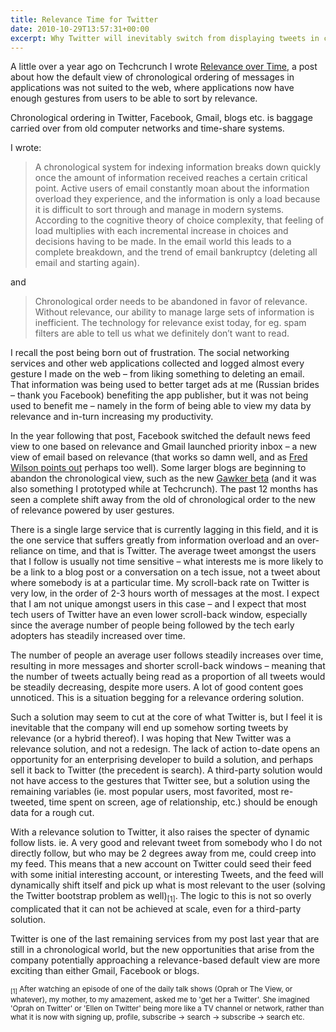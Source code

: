 ```yaml
---
title: Relevance Time for Twitter
date: 2010-10-29T13:57:31+00:00
excerpt: Why Twitter will inevitably switch from displaying tweets in chronological order
---
```


A little over a year ago on Techcrunch I wrote [Relevance over Time](http://techcrunch.com/2009/10/12/relevance-over-time/), a post about how the default view of chronological ordering of messages in applications was not suited to the web, where applications now have enough gestures from users to be able to sort by relevance.

Chronological ordering in Twitter, Facebook, Gmail, blogs etc. is baggage carried over from old computer networks and time-share systems.

I wrote:

> A chronological system for indexing information breaks down quickly once the amount of information received reaches a certain critical point. Active users of email constantly moan about the information overload they experience, and the information is only a load because it is difficult to sort through and manage in modern systems. According to the cognitive theory of choice complexity, that feeling of load multiplies with each incremental increase in choices and decisions having to be made. In the email world this leads to a complete breakdown, and the trend of email bankruptcy (deleting all email and starting again).

and

> Chronological order needs to be abandoned in favor of relevance. Without relevance, our ability to manage large sets of information is inefficient. The technology for relevance exist today, for eg. spam filters are able to tell us what we definitely don’t want to read.

I recall the post being born out of frustration. The social networking services and other web applications collected and logged almost every gesture I made on the web – from liking something to deleting an email. That information was being used to better target ads at me (Russian brides – thank you Facebook) benefiting the app publisher, but it was not being used to benefit me – namely in the form of being able to view my data by relevance and in-turn increasing my productivity.

In the year following that post, Facebook switched the default news feed view to one based on relevance and Gmail launched priority inbox – a new view of email based on relevance (that works so damn well, and as [Fred Wilson points out](http://www.avc.com/a_vc/2010/10/the-impact-of-priority-inbox.html) perhaps too well). Some larger blogs are beginning to abandon the chronological view, such as the new [Gawker beta](http://beta.gawker.com) (and it was also something I prototyped while at Techcrunch). The past 12 months has seen a complete shift away from the old of chronological order to the new of relevance powered by user gestures.

There is a single large service that is currently lagging in this field, and it is the one service that suffers greatly from information overload and an over-reliance on time, and that is Twitter. The average tweet amongst the users that I follow is usually not time sensitive – what interests me is more likely to be a link to a blog post or a conversation on a tech issue, not a tweet about where somebody is at a particular time. My scroll-back rate on Twitter is very low, in the order of 2-3 hours worth of messages at the most. I expect that I am not unique amongst users in this case – and I expect that most tech users of Twitter have an even lower scroll-back window, especially since the average number of people being followed by the tech early adopters has steadily increased over time.

The number of people an average user follows steadily increases over time, resulting in more messages and shorter scroll-back windows – meaning that the number of tweets actually being read as a proportion of all tweets would be steadily decreasing, despite more users. A lot of good content goes unnoticed. This is a situation begging for a relevance ordering solution.

Such a solution may seem to cut at the core of what Twitter is, but I feel it is inevitable that the company will end up somehow sorting tweets by relevance (or a hybrid thereof). I was hoping that New Twitter was a relevance solution, and not a redesign. The lack of action to-date opens an opportunity for an enterprising developer to build a solution, and perhaps sell it back to Twitter (the precedent is search). A third-party solution would not have access to the gestures that Twitter see, but a solution using the remaining variables (ie. most popular users, most favorited, most re-tweeted, time spent on screen, age of relationship, etc.) should be enough data for a rough cut.

With a relevance solution to Twitter, it also raises the specter of dynamic follow lists. ie. A very good and relevant tweet from somebody who I do not directly follow, but who may be 2 degrees away from me, could creep into my feed. This means that a new account on Twitter could seed their feed with some initial interesting account, or interesting Tweets, and the feed will dynamically shift itself and pick up what is most relevant to the user (solving the Twitter bootstrap problem as well)<sub>[1]</sub>. The logic to this is not so overly complicated that it can not be achieved at scale, even for a third-party solution.

Twitter is one of the last remaining services from my post last year that are still in a chronological world, but the new opportunities that arise from the company potentially approaching a relevance-based default view are more exciting than either Gmail, Facebook or blogs.

<small><sub>[1]</sub> After watching an episode of one of the daily talk shows (Oprah or The View, or whatever), my mother, to my amazement, asked me to 'get her a Twitter'. She imagined 'Oprah on Twitter' or 'Ellen on Twitter' being more like a TV channel or network, rather than what it is now with signing up, profile, subscribe -&gt; search -&gt; subscribe -&gt; search etc.</small>

